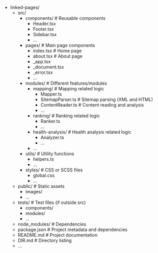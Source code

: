 - linked-pages/
    - src/
        - components/           # Reusable components
            - Header.tsx
            - Footer.tsx
            - Sidebar.tsx
            - ...
        - pages/                # Main page components
            - index.tsx           # Home page
            - about.tsx           # About page
            - _app.tsx
            - _document.tsx
            - _error.tsx
            - ...
        - modules/              # Different features/modules
            - mapping/            # Mapping related logic
                - Mapper.ts
                - SitemapParser.ts  # Sitemap parsing (XML and HTML)
                - ContentReader.ts  # Content reading and analysis
                - ...
            - ranking/            # Ranking related logic
                - Ranker.ts
                - ...
            - health-analysis/    # Health analysis related logic
                - Analyzer.ts
                - ...
            - ...
        - utils/                # Utility functions
            - helpers.ts
            - ...
        - styles/               # CSS or SCSS files
            - global.css
            - ...
    - public/                 # Static assets
        - images/
        - ...
    - tests/                  # Test files (if outside src)
        - components/
        - modules/
        - ...
    - node_modules/           # Dependencies
    - package.json            # Project metadata and dependencies
    - README.md               # Project documentation
    - DIR.md                  # Directory listing
    - ...

